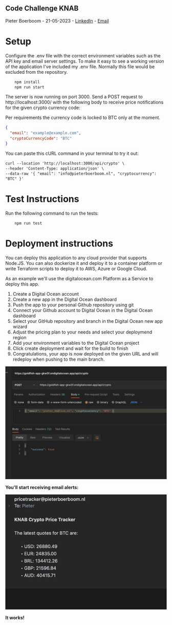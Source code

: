 ## Code Challenge KNAB

Pieter Boerboom - 21-05-2023 -
[LinkedIn](https://www.linkedin.com/in/pieterboerboom/) -
[Email](mailto:info@pieterboerboom.nl)

# Setup

Configure the .env file with the correct environment variables such as the API key and email server settings. To make it easy to see a working version of the application I've included my .env file. Normally this file would be excluded from the repository.

```
    npm install
    npm run start
```

The server is now running on port 3000.
Send a POST request to http://localhost:3000/ with the following body to receive price notifications for the given crypto currency code:

Per requirements the currency code is locked to BTC only at the moment.

```json
{
  "email": "example@example.com",
  "cryptoCurrencyCode": "BTC"
}
```

You can paste this cURL command in your terminal to try it out:

```
curl --location 'http://localhost:3000/api/crypto' \
--header 'Content-Type: application/json' \
--data-raw '{ "email": "info@pieterboerboom.nl", "cryptocurrency": "BTC" }'
```

# Test Instructions

Run the following command to run the tests:

```
    npm run test
```

# Deployment instructions

You can deploy this application to any cloud provider that supports Node.JS. You can also dockerize it and deploy it to a container platform or write Terraform scripts to deploy it to AWS, Azure or Google Cloud.

As an example we'll use the digitalocean.com Platform as a Service to deploy this app.

1. Create a Digital Ocean account
2. Create a new app in the Digital Ocean dashboard
3. Push the app to your personal Github repository using git
4. Connect your Github account to Digital Ocean in the Digital Ocean dashboard
5. Select your GitHub repository and branch in the Digital Ocean new app wizard
6. Adjust the pricing plan to your needs and select your deploymend region
7. Add your environment variables to the Digital Ocean project
8. Click create deployment and wait for the build to finish
9. Congratulations, your app is now deployed on the given URL and will redeploy when pushing to the main branch.

![image](deployment_example.jpeg)

**You'll start receiving email alerts:**

![image](email_example.jpeg)

**It works!**
